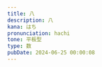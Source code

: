 ```yaml
---
title: 八
description: 八
kana: はち
pronunciation: hachi
tone: 平板型
type: 数
pubDate: 2024-06-25 00:00:08
---
```

